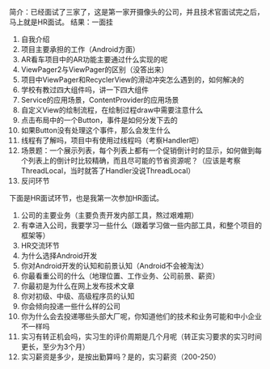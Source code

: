 简介：已经面试了三家了，这是第一家开摄像头的公司，并且技术官面试完之后，马上就是HR面试。
结果：一面挂

1. 自我介绍
2. 项目主要承担的工作（Android方面）
3. AR看车项目中的AR功能主要通过什么实现的呢
4. ViewPager2与ViewPager的区别（没答出来）
5. 项目中ViewPager和RecyclerView的滑动冲突怎么遇到的，如何解决的
6. 学校有教过四大组件吗，讲一下四大组件
7. Service的应用场景，ContentProvider的应用场景
8. 自定义View的绘制流程，在绘制过程draw中需要注意什么
9. 点击布局中的一个Button，事件是如何分发下去的
10. 如果Button没有处理这个事件，那么会发生什么
11. 线程有了解吗，项目中有使用过线程吗（考察Handler吧）
12. 场景题：一个展示列表，每个列表上都有一个促销倒计时的显示，如何做到每个列表上的倒计时比较精确，而且尽可能的节省资源呢？（应该是考察ThreadLocal，当时就答了Handler没说ThreadLocal）
13. 反问环节

下面是HR面试环节，也是我第一次参加HR面试。

1. 公司的主要业务（主要负责开发内部工具，熬过艰难期）
2. 有幸进入公司，我要学习一些什么（跟着学习做一些内部工具，和整个项目的框架等）
3. HR交流环节
4. 为什么选择Android开发
5. 你对Android开发的认知和前景认知（Android不会被淘汰）
6. 你最看重公司的什么（地理位置、工作业务、公司前景、薪资）
7. 你最初是为什么在网上发布技术文章
8. 你对初级、中级、高级程序员的认知
9. 你会倾向投递一些什么样的公司
10. 你为什么会去投递哪些头部大厂呢，你知道他们的技术和业务可能和中小企业不一样吗
11. 实习有转正机会吗，实习生的评价周期是几个月呢（转正实习要求的实习时间更长，至少为3个月）
12. 实习薪资是多少，是按出勤算吗？是的，实习薪资（200-250）

